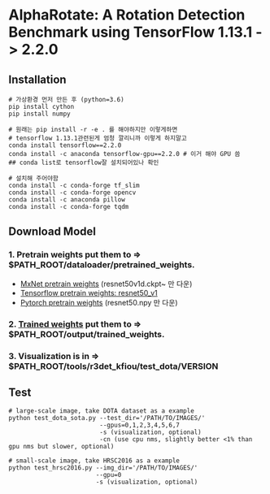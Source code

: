 # AlphaRotate: A Rotation Detection Benchmark using TensorFlow 1.13.1 -> 2.2.0

## Installation
```shell
# 가상환경 먼저 만든 후 (python=3.6)
pip install cython
pip install numpy

# 원래는 pip install -r -e . 를 해야하지만 이렇게하면 
# tensorflow 1.13.1관련된게 엄청 깔리니까 이렇게 하지말고
conda install tensorflow==2.2.0
conda install -c anaconda tensorflow-gpu==2.2.0 # 이거 해야 GPU 씀
## conda list로 tensorflow잘 설치되어있나 확인

# 설치해 주어야함
conda install -c conda-forge tf_slim
conda install -c conda-forge opencv
conda install -c anaconda pillow
conda install -c conda-forge tqdm
```

## Download Model
### 1. Pretrain weights put them to => $PATH_ROOT/dataloader/pretrained_weights. 
+ [MxNet pretrain weights](https://drive.google.com/drive/folders/1BM8ffn1WnsRRb5RcuAcyJAHX8NS2M1Gz?usp=sharing) (resnet50v1d.ckpt~ 만 다운)
+ [Tensorflow pretrain weights: resnet50_v1](http://download.tensorflow.org/models/resnet_v1_50_2016_08_28.tar.gz)
+ [Pytorch pretrain weights](https://drive.google.com/drive/folders/14Bx6TK4LVadTtzNFTQj293cKYk_5IurH?usp=sharing) (resnet50.npy 만 다운)

### 2. [Trained weights](https://pan.baidu.com/s/1n5eqqqE0j3dhYgXM-4_k5A) put them to => $PATH_ROOT/output/trained_weights.

### 3. Visualization is in => $PATH_ROOT/tools/r3det_kfiou/test_dota/VERSION

## Test
```shell
# large-scale image, take DOTA dataset as a example
python test_dota_sota.py --test_dir='/PATH/TO/IMAGES/'  
                         --gpus=0,1,2,3,4,5,6,7  
                         -s (visualization, optional)
                         -cn (use cpu nms, slightly better <1% than gpu nms but slower, optional)

# small-scale image, take HRSC2016 as a example
python test_hrsc2016.py --img_dir='/PATH/TO/IMAGES/'  
                        --gpu=0
                        -s (visualization, optional)
``` 

